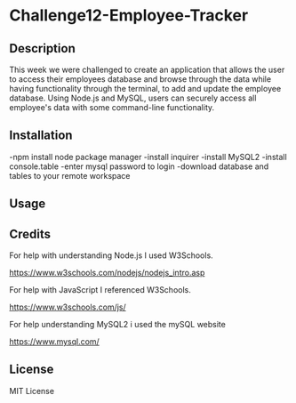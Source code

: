 # Challenge12-Employee-Tracker

## Description

This week we were challenged to create an application that allows the user to access their employees database and browse through the data while having functionality through the terminal, to add and update the employee database. Using Node.js and MySQL, users can securely access all employee's data with some command-line functionality.

## Installation 

-npm install node package manager
-install inquirer
-install MySQL2
-install console.table
-enter mysql password to login
-download database and tables to your remote workspace 

## Usage



## Credits

For help with understanding Node.js I used W3Schools.

https://www.w3schools.com/nodejs/nodejs_intro.asp

For help with JavaScript I referenced W3Schools.

https://www.w3schools.com/js/

For help understanding MySQL2 i used the mySQL website

https://www.mysql.com/

## License

MIT License

